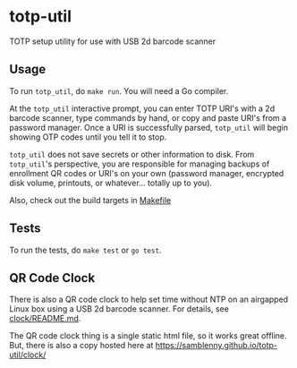 # totp-util

TOTP setup utility for use with USB 2d barcode scanner


## Usage

To run `totp_util`, do `make run`. You will need a Go compiler.

At the `totp_util` interactive prompt, you can enter TOTP URI's with a 2d
barcode scanner, type commands by hand, or copy and paste URI's from a password
manager. Once a URI is successfully parsed, `totp_util` will begin showing OTP
codes until you tell it to stop.

`totp_util` does not save secrets or other information to disk. From
`totp_util`'s perspective, you are responsible for managing backups of
enrollment QR codes or URI's on your own (password manager, encrypted disk
volume, printouts, or whatever... totally up to you).

Also, check out the build targets in [Makefile](Makefile)


## Tests

To run the tests, do `make test` or `go test`.


## QR Code Clock

There is also a QR code clock to help set time without NTP on an
airgapped Linux box using a USB 2d barcode scanner. For details,
see [clock/README.md](clock/README.md).

The QR code clock thing is a single static html file, so it works
great offline. But, there is also a copy hosted here at
https://samblenny.github.io/totp-util/clock/
